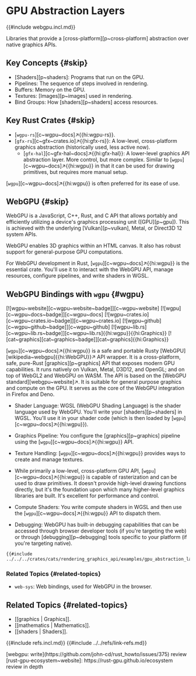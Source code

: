 # GPU Abstraction Layers

{{#include webgpu.incl.md}}

Libraries that provide a [cross-platform][p~cross-platform] abstraction over native graphics APIs.

## Key Concepts {#skip}

- [Shaders][p~shaders]: Programs that run on the GPU.
- Pipelines: The sequence of steps involved in rendering.
- Buffers: Memory on the GPU.
- Textures: [Images][p~images] used in rendering.
- Bind Groups: How [shaders][p~shaders] access resources.

## Key Rust Crates {#skip}

- [`wgpu-rs`][c~wgpu~docs]↗{{hi:wgpu-rs}}.
- [`gfx-rs`][c~gfx~crates.io]↗{{hi:gfx-rs}}: A low-level, cross-platform graphics abstraction (historically used, less active now).
  - [`gfx-hal`][c~gfx-hal~docs]↗{{hi:gfx-hal}}: A lower-level graphics API abstraction layer. More control, but more complex. Similar to [`wgpu`][c~wgpu~docs]↗{{hi:wgpu}} in that it can be used for drawing primitives, but requires more manual setup.

[`wgpu`][c~wgpu~docs]↗{{hi:wgpu}} is often preferred for its ease of use.

## WebGPU {#skip}

WebGPU is a JavaScript, C++, Rust, and C API that allows portably and efficiently utilizing a device's graphics processing unit ([GPU][p~gpu]). This is achieved with the underlying [Vulkan][p~vulkan], Metal, or Direct3D 12 system APIs.

WebGPU enables 3D graphics within an HTML canvas. It also has robust support for general-purpose GPU computations.

For WebGPU development in Rust, [`wgpu`][c~wgpu~docs]↗{{hi:wgpu}} is the essential crate. You'll use it to interact with the WebGPU API, manage resources, configure pipelines, and write shaders in WGSL.

## WebGPU Bindings with `wgpu` {#wgpu}

[![wgpu~website][c~wgpu~website~badge]][c~wgpu~website] [![wgpu][c~wgpu~docs~badge]][c~wgpu~docs] [![wgpu~crates.io][c~wgpu~crates.io~badge]][c~wgpu~crates.io] [![wgpu~github][c~wgpu~github~badge]][c~wgpu~github] [![wgpu~lib.rs][c~wgpu~lib.rs~badge]][c~wgpu~lib.rs]{{hi:wgpu}}{{hi:Graphics}} [![cat~graphics][cat~graphics~badge]][cat~graphics]{{hi:Graphics}}

[`wgpu`][c~wgpu~docs]↗{{hi:wgpu}} is a safe and portable Rusty [WebGPU][wikipedia~webgpu]{{hi:WebGPU}}↗ API wrapper. It is a cross-platform, safe, pure-Rust [graphics][p~graphics] API that exposes modern GPU capabilities. It runs natively on Vulkan, Metal, D3D12, and OpenGL; and on top of WebGL2 and WebGPU on WASM. The API is based on the [WebGPU standard][webgpu~website]↗. It is suitable for general purpose graphics and compute on the GPU. It serves as the core of the WebGPU integration in Firefox and Deno.

- Shader Language: WGSL (WebGPU Shading Language) is the shader language used by WebGPU. You'll write your [shaders][p~shaders] in WGSL. You'll use it in your shader code (which is then loaded by [`wgpu`][c~wgpu~docs]↗{{hi:wgpu}}).
- Graphics Pipeline: You configure the [graphics][p~graphics] pipeline using the [`wgpu`][c~wgpu~docs]↗{{hi:wgpu}} API.
- Texture Handling: [`wgpu`][c~wgpu~docs]↗{{hi:wgpu}} provides ways to create and manage textures.
- While primarily a low-level, cross-platform GPU API, [`wgpu`][c~wgpu~docs]↗{{hi:wgpu}} is capable of rasterization and can be used to draw primitives. It doesn't provide high-level drawing functions directly, but it's the foundation upon which many higher-level graphics libraries are built. It's excellent for performance and control.
- Compute Shaders: You write compute shaders in WGSL and then use the [`wgpu`][c~wgpu~docs]↗{{hi:wgpu}} API to dispatch them.

- Debugging: WebGPU has built-in debugging capabilities that can be accessed through browser developer tools (if you're targeting the web) or through [debugging][p~debugging] tools specific to your platform (if you're targeting native).

```rust,editable
{{#include ../../../crates/cats/rendering_graphics_api/examples/gpu_abstraction_layers/wgpu.rs:example}}
```

### Related Topics {#related-topics}

- `web-sys`: Web bindings, used for WebGPU in the browser.

## Related Topics {#related-topics}

- [[graphics | Graphics]].
- [[mathematics | Mathematics]].
- [[shaders | Shaders]].

{{#include refs.incl.md}}
{{#include ../../refs/link-refs.md}}

<div class="hidden">
[webgpu: write](https://github.com/john-cd/rust_howto/issues/375)
review [rust-gpu-ecosystem~website]: https://rust-gpu.github.io/ecosystem
review in depth
</div>
